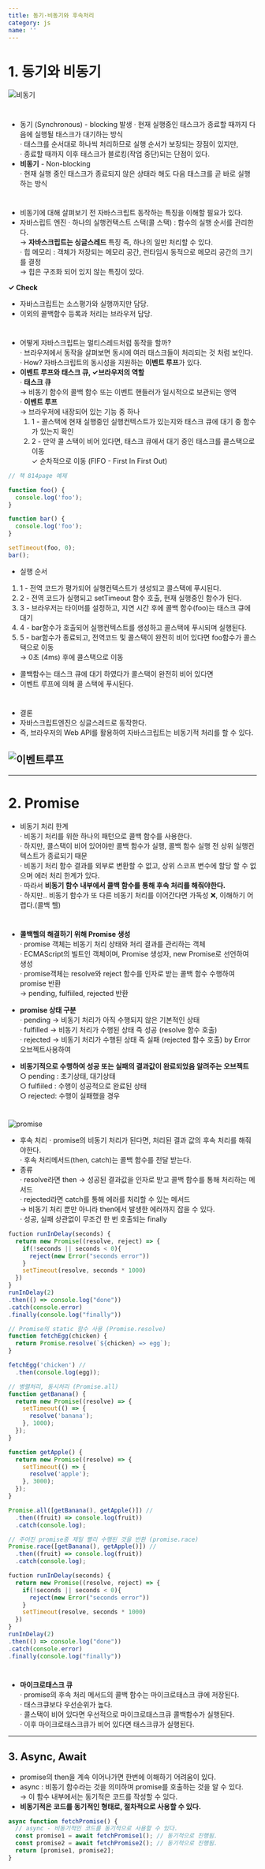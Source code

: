 ```yaml
---
title: 동기·비동기와 후속처리
category: js
name: ''
---
```


# 1. 동기와 비동기

![비동기](https://pxd-fed-blog.web.app/static/a813fdb0e278bb4abc89239eede5c6a7/c2d9c/asynchronous.png)

#

- 동기 (Synchronous) - blocking 발생
  · 현재 실행중인 태스크가 종료할 때까지 다음에 실행될 태스크가 대기하는 방식  
  · 태스크를 순서대로 하나씩 처리하므로 실행 순서가 보장되는 장점이 있지만,  
  · 종료할 때까지 이후 태스크가 블로킹(작업 중단)되는 단점이 있다.
- **비동기** - Non-blocking  
  · 현재 실행 중인 태스크가 종료되지 않은 상태라 해도 다음 태스크를 곧 바로 실행하는 방식

#

- 비동기에 대해 살펴보기 전 자바스크립트 동작하는 특징을 이해할 필요가 있다.
- 자바스립트 엔진
  · 하나의 실행컨택스트 스택(콜 스택) : 함수의 실행 순서를 관리한다.  
   → **자바스크립트는 싱글스레드** 특징 즉, 하나의 일만 처리할 수 있다.  
  · 힙 메모리 : 객체가 저장되는 메모리 공간, 런타임시 동적으로 메모리 공간의 크기를 결정  
   → 힙은 구조화 되어 있지 않는 특징이 있다.

**✓ Check**

- 자바스크립트는 소스평가와 실행까지만 담당.
- 이외의 콜백함수 등록과 처리는 브라우저 담당.

#

- 어떻게 자바스크립트는 멀티스레드처럼 동작을 할까?  
  · 브라우저에서 동작을 살펴보면 동시에 여러 태스크들이 처리되는 것 처럼 보인다.  
  · How? 자바스크립트의 동시성을 지원하는 **이벤트 루프**가 있다.
- **이벤트 루프와 태스크 큐, ✓브라우저의 역할**  
  · **태스크 큐**  
   → 비동기 함수의 콜백 함수 또는 이벤트 핸들러가 일시적으로 보관되는 영역  
  · **이벤트 루프**  
  → 브라우저에 내장되어 있는 기능 중 하나
  1. 1 - 콜스택에 현재 실행중인 실행컨텍스트가 있는지와 태스크 큐에 대기 중 함수가 있는지 확인
  2. 2 - 만약 콜 스택이 비어 있다면, 태스크 큐에서 대기 중인 태스크를 콜스택으로 이동  
     ✓ 순차적으로 이동 (FIFO - First In First Out)

```javascript
// 책 814page 예제

function foo() {
  console.log('foo');
}

function bar() {
  console.log('foo');
}

setTimeout(foo, 0);
bar();
```

- 실행 순서

1. 1 - 전역 코드가 평가되어 실행컨텍스트가 생성되고 콜스택에 푸시된다.
2. 2 - 전역 코드가 실행되고 setTimeout 함수 호출, 현재 실행중인 함수가 된다.
3. 3 - 브라우저는 타이머를 설정하고, 지연 시간 후에 콜백 함수(foo)는 태스크 큐에 대기
4. 4 - bar함수가 호출되어 실행컨텍스트를 생성하고 콜스택에 푸시되며 실행된다.
5. 5 - bar함수가 종료되고, 전역코드 및 콜스택이 완전히 비어 있다면 foo함수가 콜스택으로 이동  
   → 0초 (4ms) 후에 콜스택으로 이동

- 콜백함수는 태스크 큐에 대기 하였다가 콜스택이 완전히 비어 있다면
- 이벤트 루프에 의해 콜 스택에 푸시된다.

#

- 결론
- 자바스크립트엔진으 싱글스레드로 동작한다.
- 즉, 브라우저의 Web API를 활용하여 자바스크립트는 비동기적 처리를 할 수 있다.

## ![이벤트루프](https://blog.kakaocdn.net/dn/sqg56/btrcs90p056/rfdN1Qt48el9Rg3eRtNcEK/img.gif)

---

# 2. Promise

- 비동기 처리 한계  
  · 비동기 처리를 위한 하나의 패턴으로 콜백 함수를 사용한다.  
  · 하지만, 콜스택이 비어 있어야만 콜백 함수가 실행, 콜백 함수 실행 전 상위 실행컨텍스트가 종료되기 때문  
  · 비동기 처리 함수 결과를 외부로 변환할 수 없고, 상위 스코프 변수에 할당 할 수 없으며 에러 처리 한계가 있다.  
  · 따라서 **비동기 함수 내부에서 콜백 함수를 통해 후속 처리를 해줘야한다.**  
  · 하지만.. 비동기 함수가 또 다른 비동기 처리를 이어간다면 가독성 ❌, 이해하기 어렵다.(콜백 헬)

#

- **콜백헬의 해결하기 위해 Promise 생성**  
  · promise 객체는 비동기 처리 상태와 처리 결과를 관리하는 객체  
  · ECMAScript의 빌트인 객체이며, Promise 생성자, new Promise로 선언하여 생성  
  · promise객체는 resolve와 reject 함수를 인자로 받는 콜백 함수 수행하여 promise 반환  
  → pending, fulfiiled, rejected 반환
- **promise 상태 구분**  
  · pending
  → 비동기 처리가 아직 수행되지 않은 기본적인 상태  
  · fulfilled
  → 비동기 처리가 수행된 상태 즉 성공 (resolve 함수 호출)  
  · rejected
  → 비동기 처리가 수행된 상태 즉 실패 (rejected 함수 호출) by Error 오브젝트사용하여

- **비동기적으로 수행하여 성공 또는 실패의 결과값이 완료되었음 알려주는 오브젝트**  
   ○ pending : 초기상태, 대기상태  
   ○ fulfiiled : 수행이 성공적으로 완료된 상태  
   ○ rejected: 수행이 실패했을 경우

#

![promise](https://images.velog.io/images/_jouz_ryul/post/8b5708f4-366e-4527-a87e-302887e21af5/%E1%84%83%E1%85%A1%E1%84%8B%E1%85%AE%E1%86%AB%E1%84%85%E1%85%A9%E1%84%83%E1%85%B3.png)

- 후속 처리
  · promise의 비동기 처리가 된다면, 처리된 결과 값의 후속 처리를 해줘야한다.  
   · 후속 처리메서드(then, catch)는 콜백 함수를 전달 받는다.
- 종류  
  · resolve라면 then → 성공된 결과값을 인자로 받고 콜백 함수를 통해 처리하는 메서드  
  · rejected라면 catch를 통해 에러를 처리할 수 있는 메서드  
  → 비동기 처리 뿐만 아니라 then에서 발생한 에러까지 잡을 수 있다.  
  · 성공, 실패 상관없이 무조건 한 번 호출되는 finally

```javascript
fuction runInDelay(seconds) {
  return new Promise((resolve, reject) => {
    if(!seconds || seconds < 0){
      reject(new Error("seconds error"))
    }
    setTimeout(resolve, seconds * 1000)
  })
}
runInDelay(2)
.then(() => console.log("done"))
.catch(console.error)
.finally(console.log("finally"))
```

```javascript
// Promise의 static 함수 사용 (Promise.resolve)
function fetchEgg(chicken) {
  return Promise.resolve(`${chicken} => egg`);
}

fetchEgg('chicken') //
  .then(console.log(egg));

// 병렬처리, 동시처리 (Promise.all)
function getBanana() {
  return new Promise((resolve) => {
    setTimeout(() => {
      resolve('banana');
    }, 1000);
  });
}

function getApple() {
  return new Promise((resolve) => {
    setTimeout(() => {
      resolve('apple');
    }, 3000);
  });
}

Promise.all([getBanana(), getApple()]) //
  .then((fruit) => console.log(fruit))
  .catch(console.log);

// 주어진 promise중 제일 빨리 수행된 것을 반환 (promise.race)
Promise.race([getBanana(), getApple()]) //
  .then((fruit) => console.log(fruit))
  .catch(console.log);
```

```javascript
fuction runInDelay(seconds) {
  return new Promise((resolve, reject) => {
    if(!seconds || seconds < 0){
      reject(new Error("seconds error"))
    }
    setTimeout(resolve, seconds * 1000)
  })
}
runInDelay(2)
.then(() => console.log("done"))
.catch(console.error)
.finally(console.log("finally"))
```

#

- **마이크로태스크 큐**  
  · promise의 후속 처리 메서드의 콜백 함수는 마이크로태스크 큐에 저장된다.  
  · 태스크큐보다 우선순위가 높다.  
  · 콜스택이 비어 있다면 우선적으로 마이크로태스크큐 콜백함수가 실행된다.  
  · 이후 마이크로태스크큐가 비어 있다면 태스크큐가 실행된다.

---

## 3. Async, Await

- promise의 then을 계속 이어나가면 한번에 이해하기 어려움이 있다.
- async : 비동기 함수라는 것을 의미하며 promise를 호출하는 것을 알 수 있다.  
  → 이 함수 내부에서는 동기적은 코드를 작성할 수 있다.
- **비동기적은 코드를 동기적인 형태로, 절차적으로 사용할 수 있다.**

```javascript
async function fetchPromise() {
  // async - 비동기적인 코드를 동기적으로 사용할 수 있다.
  const promise1 = await fetchPromise1(); // 동기적으로 진행됨.
  const promise2 = await fetchPromise2(); // 동기적으로 진행됨.
  return [promise1, promise2];
}
```
